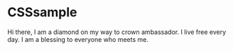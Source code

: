 # CSSsample
Hi there,
I am a diamond on my way to crown ambassador. I live free every day. I am a blessing to everyone who meets me.

